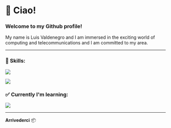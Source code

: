 # :bookmark_tabs: Ciao!

### Welcome to my Github profile!

My name is Luis Valdenegro and I am immersed in the exciting world of computing and telecommunications and I am committed to my area.

---

### :wrench: Skills:

<p>
  <a href="https://skillicons.dev">
    <img src="https://skillicons.dev/icons?i=cpp"/>
    <p>
    <img src="https://skillicons.dev/icons?i=vscode,photoshop,xd"/>
  </a>
</p>

### ✅ Currently I'm learning:

<p>
  <a href="https://skillicons.dev">
    <img src="https://skillicons.dev/icons?i=python,java,javascript,html"/>
  </a>
</p>

---

**Arrivederci** :package:



